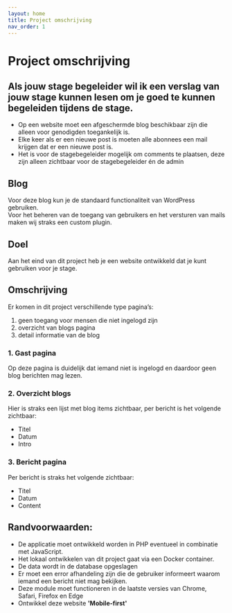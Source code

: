 ```yaml
---
layout: home
title: Project omschrijving
nav_order: 1
---
```


# Project omschrijving

## Als jouw stage begeleider wil ik een verslag van jouw stage kunnen lesen om je goed te kunnen begeleiden tijdens de stage. 
- Op een website moet een afgeschermde blog beschikbaar zijn die alleen voor genodigden toegankelijk is.  
- Elke keer als er een nieuwe post is moeten alle abonnees een mail krijgen dat er een nieuwe post is.
- Het is voor de stagebegeleider mogelijk om comments te plaatsen, deze zijn alleen zichtbaar voor de stagebegeleider én de admin

## Blog
Voor deze blog kun je de standaard functionaliteit van WordPress gebruiken.  
Voor het beheren van de toegang van gebruikers en het versturen van mails maken wij straks een custom plugin. 

## Doel
Aan het eind van dit project heb je een website ontwikkeld dat je kunt gebruiken voor je stage.

## Omschrijving
Er komen in dit project verschillende type pagina’s:
1. geen toegang voor mensen die niet ingelogd zijn
2. overzicht van blogs pagina 
3. detail informatie van de blog

### 1. Gast pagina  
Op deze pagina is duidelijk dat iemand niet is ingelogd en daardoor geen blog berichten mag lezen.

### 2. Overzicht blogs
Hier is straks een lijst met blog items zichtbaar, per bericht is het volgende zichtbaar:
- Titel
- Datum
- Intro

### 3. Bericht pagina
Per bericht is straks het volgende zichtbaar:
- Titel
- Datum
- Content

## Randvoorwaarden:
- De applicatie moet ontwikkeld worden in PHP eventueel in combinatie met JavaScript.
- Het lokaal ontwikkelen van dit project gaat via een Docker container.
- De data wordt in de database opgeslagen
- Er moet een error afhandeling zijn die de gebruiker informeert waarom iemand een bericht niet mag bekijken.
- Deze module moet functioneren in de laatste versies van Chrome, Safari, Firefox en Edge
- Ontwikkel deze website **'Mobile-first'**
